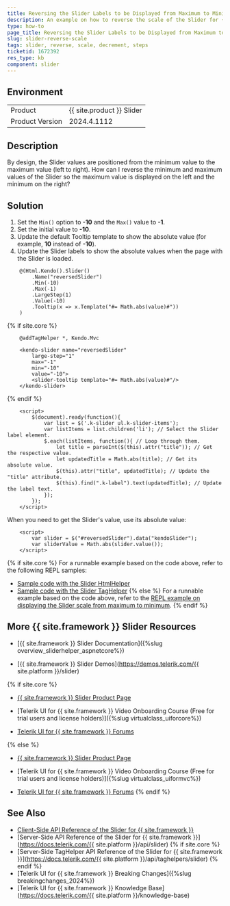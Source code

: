 ```yaml
---
title: Reversing the Slider Labels to be Displayed from Maximum to Minimum
description: An example on how to reverse the scale of the Slider for {{ site.framework }}.
type: how-to
page_title: Reversing the Slider Labels to be Displayed from Maximum to Minimum
slug: slider-reverse-scale
tags: slider, reverse, scale, decrement, steps
ticketid: 1672392
res_type: kb
component: slider
---
```


## Environment

<table>
 <tr>
  <td>Product</td>
  <td>{{ site.product }} Slider</td>
 </tr>
 <tr>
  <td>Product Version</td>
  <td>2024.4.1112</td>
 </tr>
</table>

## Description

By design, the Slider values are positioned from the minimum value to the maximum value (left to right).
How can I reverse the minimum and maximum values of the Slider so the maximum value is displayed on the left and the minimum on the right?

## Solution

1. Set the `Min()` option to **-10** and the `Max()` value to **-1**.
1. Set the initial value to **-10**.
1. Update the default Tooltip template to show the absolute value (for example, **10** instead of **-10**).
1. Update the Slider labels to show the absolute values when the page with the Slider is loaded.

```HtmlHelper
    @(Html.Kendo().Slider()
        .Name("reversedSlider")
        .Min(-10)
        .Max(-1)
        .LargeStep(1)
        .Value(-10)
        .Tooltip(x => x.Template("#= Math.abs(value)#"))
    )
```
{% if site.core %}
```TagHelper
    @addTagHelper *, Kendo.Mvc

    <kendo-slider name="reversedSlider"
        large-step="1"
        max="-1"
        min="-10"
        value="-10">
        <slider-tooltip template="#= Math.abs(value)#"/>
    </kendo-slider>
```
{% endif %}
```Scripts
    <script>
        $(document).ready(function(){
            var list = $('.k-slider ul.k-slider-items');
            var listItems = list.children('li'); // Select the Slider label element.
            $.each(listItems, function(){ // Loop through them.
                let title = parseInt($(this).attr("title")); // Get the respective value.
                let updatedTitle = Math.abs(title); // Get its absolute value.
                $(this).attr("title", updatedTitle); // Update the "title" attribute.
                $(this).find(".k-label").text(updatedTitle); // Update the label text.
            });
        });
    </script>
```

When you need to get the Slider's value, use its absolute value:

```Scripts
    <script>
        var slider = $("#reversedSlider").data("kendoSlider");
        var sliderValue = Math.abs(slider.value());
    </script>
```

{% if site.core %}
For a runnable example based on the code above, refer to the following REPL samples:

* [Sample code with the Slider HtmlHelper](https://netcorerepl.telerik.com/mePcYfPK06mnizlY50)
* [Sample code with the Slider TagHelper](https://netcorerepl.telerik.com/GIbQOzPU0819vLLs50)
{% else %}
For a runnable example based on the code above, refer to the [REPL example on displaying the Slider scale from maximum to minimum](https://netcorerepl.telerik.com/mePcYfPK06mnizlY50).
{% endif %}

## More {{ site.framework }} Slider Resources

* [{{ site.framework }} Slider Documentation]({%slug overview_sliderhelper_aspnetcore%})

* [{{ site.framework }} Slider Demos](https://demos.telerik.com/{{ site.platform }}/slider)

{% if site.core %}
* [{{ site.framework }} Slider Product Page](https://www.telerik.com/aspnet-core-ui/slider)

* [Telerik UI for {{ site.framework }} Video Onboarding Course (Free for trial users and license holders)]({%slug virtualclass_uiforcore%})

* [Telerik UI for {{ site.framework }} Forums](https://www.telerik.com/forums/aspnet-core-ui)

{% else %}
* [{{ site.framework }} Slider Product Page](https://www.telerik.com/aspnet-mvc/slider)

* [Telerik UI for {{ site.framework }} Video Onboarding Course (Free for trial users and license holders)]({%slug virtualclass_uiformvc%})

* [Telerik UI for {{ site.framework }} Forums](https://www.telerik.com/forums/aspnet-mvc)
{% endif %}

## See Also

* [Client-Side API Reference of the Slider for {{ site.framework }}](https://docs.telerik.com/kendo-ui/api/javascript/ui/slider)
* [Server-Side API Reference of the Slider for {{ site.framework }}](https://docs.telerik.com/{{ site.platform }}/api/slider)
{% if site.core %}
* [Server-Side TagHelper API Reference of the Slider for {{ site.framework }}](https://docs.telerik.com/{{ site.platform }}/api/taghelpers/slider)
{% endif %}
* [Telerik UI for {{ site.framework }} Breaking Changes]({%slug breakingchanges_2024%})
* [Telerik UI for {{ site.framework }} Knowledge Base](https://docs.telerik.com/{{ site.platform }}/knowledge-base)
